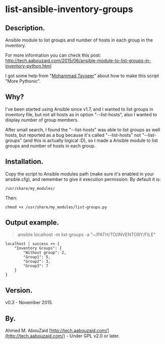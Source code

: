 list-ansible-inventory-groups
=========================================

Description.
--------------
Ansible module to list groups and number of hosts in each group in the inventory.

For more information you can check this post:<br />
http://tech.aabouzaid.com/2015/06/ansible-module-to-list-groups-in-inventory-python.html

I got some help from "[Mohammad Tayseer](https://github.com/mtayseer)" about how to make this script "More Pythonic".


Why?
--------------
I've been started using Ansible since v1.7, and I wanted to list groups in inventory file, but not all hosts as in option "--list-hosts", also I wanted to display number of group members.

After small search, I found the "--list-hosts" was able to list groups as well hosts, but reported as a bug because it's called "--list-hosts" not "--list-groups" (and this is actually logical :D), so I made a Ansible module to list groups and number of hosts in each group.


Installation.
--------------
Copy the script to Ansible modules path (make sure it's enabled in your ansible.cfg), and remember to give it execution permission.
By default it is:
```
/usr/share/my_modules/
```

Then:
```
chmod +x /usr/share/my_modules/list-groups.py
```


Output example.
--------------
> ansible localhost -m list-groups -a "~/PATH/TO/INVENTORY/FILE"

```
localhost | success >> {
    "Inventory Groups": {
        "Without group": 2,
        "Group1": 5,
        "Group2": 3,
        "Group3": 7
    }
}
```


Version.
--------------
v0.3 - November 2015.


By.
--------------
Ahmed M. AbouZaid [http://tech.aabouzaid.com/](http://tech.aabouzaid.com/) - Under GPL v2.0 or later.

